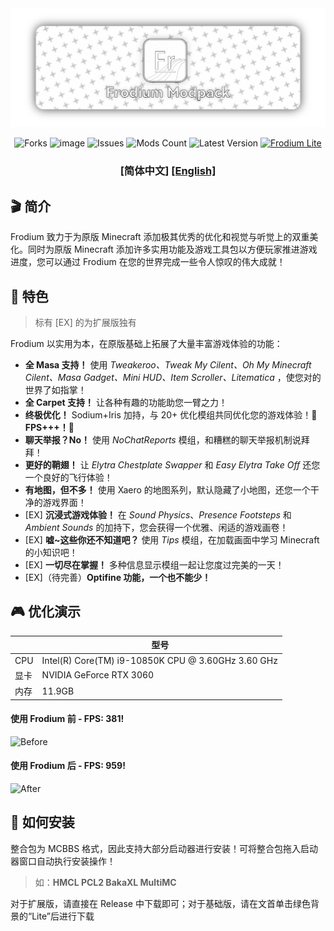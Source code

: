 <div align="center"><img src="https://github.com/WForst-Breeze/Files/blob/main/Frodium/Post_New2.png?raw=true" alt="Frodium Post"/></div>
<div align="center">
  
![Forks](https://img.shields.io/github/stars/WForst-Breeze/Frodium-Modpack?color=yellow&style=for-the-badge) ![image](https://img.shields.io/github/forks/WForst-Breeze/Frodium-Modpack?color=blue&style=for-the-badge)
![Issues](https://img.shields.io/github/issues/WForst-Breeze/Frodium-Modpack?color=success&style=for-the-badge)
![Mods Count](https://img.shields.io/github/directory-file-count/WForst-Breeze/Frodium-Modpack/overrides/mods?label=Mods&color=important&style=for-the-badge)
![Latest Version](https://img.shields.io/github/v/release/WForst-Breeze/Frodium-Modpack?display_name=tag&label=Latest&color=informational&style=for-the-badge)
[![Frodium Lite](https://img.shields.io/badge/-Lite-green?style=for-the-badge)](https://github.com/Scandium-Studio/Frodium-Modpack-Lite)
</div>
<div align="center">
  
### **[简体中文]** [[English]](https://github.com/WForst-Breeze/Frodium-Modpack/blob/main/README-en.md)

</div>

## 🎬 简介
Frodium 致力于为原版 Minecraft 添加极其优秀的优化和视觉与听觉上的双重美化。同时为原版 Minecraft 添加许多实用功能及游戏工具包以方便玩家推进游戏进度，您可以通过 Frodium 在您的世界完成一些令人惊叹的伟大成就！

## 🎉 特色
> 标有 [EX] 的为扩展版独有

Frodium 以实用为本，在原版基础上拓展了大量丰富游戏体验的功能：

- **全 Masa 支持！** 使用 _Tweakeroo、Tweak My Cilent、Oh My Minecraft Cilent、Masa Gadget、Mini HUD、Item Scroller、Litematica_ ，使您对的世界了如指掌！
- **全 Carpet 支持！** 让各种有趣的功能助您一臂之力！
- **终极优化！** Sodium+Iris 加持，与 20+ 优化模组共同优化您的游戏体验！**🚀FPS+++！🚀**
- **聊天举报？No！** 使用 _NoChatReports_ 模组，和糟糕的聊天举报机制说拜拜！
- **更好的鞘翅！** 让 _Elytra Chestplate Swapper_ 和 _Easy Elytra Take Off_ 还您一个良好的飞行体验！
- **有地图，但不多！** 使用 Xaero 的地图系列，默认隐藏了小地图，还您一个干净的游戏界面！
- [EX] **沉浸式游戏体验！** 在 _Sound Physics_、_Presence Footsteps_ 和 _Ambient Sounds_ 的加持下，您会获得一个优雅、闲适的游戏画卷！
- [EX] **嘘~这些你还不知道吧？** 使用 _Tips_ 模组，在加载画面中学习 Minecraft 的小知识吧！
- [EX] **一切尽在掌握！** 多种信息显示模组一起让您度过完美的一天！
- [EX]（待完善）**Optifine 功能，一个也不能少！** 

## 🎮 优化演示
||型号|
|--|--|
|CPU|Intel(R) Core(TM) i9-10850K CPU @ 3.60GHz   3.60 GHz|
|显卡|NVIDIA GeForce RTX 3060|
|内存|11.9GB|

#### 使用 Frodium 前 - FPS: 381!
![Before](https://user-images.githubusercontent.com/110760354/215751234-d62e6f89-2157-4fa7-817e-1fefa555e9c3.png)

#### 使用 Frodium 后 - FPS: 959!
![After](https://user-images.githubusercontent.com/110760354/215751933-7f942926-5529-4bfc-abdf-bc701803f92f.png)

## 💾 如何安装
整合包为 MCBBS 格式，因此支持大部分启动器进行安装！可将整合包拖入启动器窗口自动执行安装操作！
> 如：**HMCL PCL2 BakaXL MultiMC**

对于扩展版，请直接在 Release 中下载即可；对于基础版，请在文首单击绿色背景的“Lite”后进行下载
